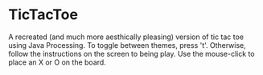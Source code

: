 # TicTacToe
A recreated (and much more aesthically pleasing) version of tic tac toe using Java Processing. To toggle between themes, press 't'. Otherwise, follow the instructions on the screen to being play. Use the mouse-click to place an X or O on the board. 

